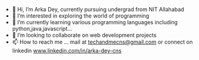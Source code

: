 - 👋 Hi, I’m Arka Dey, currently pursuing undergrad from NIT Allahabad 
- 👀 I’m interested in exploring the world of programming
- 🌱 I’m currently learning various programming languages including python,java,javascript...
- 💞️ I’m looking to collaborate on web development projects
- 📫 How to reach me ... mail at techandmecns@gmail.com or connect on linkedin www.linkedin.com/in/arka-dey-cns

<!---
arkadeycns/arkadeycns is a ✨ special ✨ repository because its `README.md` (this file) appears on your GitHub profile.
You can click the Preview link to take a look at your changes.
--->
